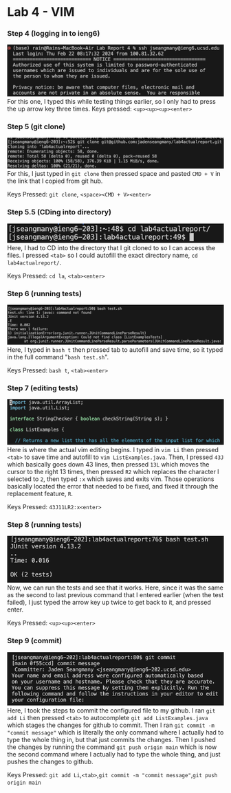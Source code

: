 # Lab 4 - VIM
### Step 4 (logging in to ieng6)
![](images/ieng6_login.png)
For this one, I typed this while testing things earlier, so I only had to press the up arrow key three times. 
Keys pressed: `<up><up><up><enter>`

### Step 5 (git clone)
![](images/git_clone.png)
For this, I just typed in `git clone` then pressed space and pasted `CMD + V` in the link that I copied from git hub.

Keys Pressed: `git clone`, `<space><CMD + V><enter>`

### Step 5.5 (CDing into directory)
![](images/cd_lab.png)
Here, I had to CD into the directory that I git cloned to so I can access the files. I pressed `<tab>` so I could autofill the exact directory name, `cd lab4actualreport/`.

Keys Pressed: `cd la`, `<tab><enter>`

### Step 6 (running tests)
![](images/bash_test.png)
Here, I typed in `bash t` then pressed tab to autofill and save time, so it typed in the full command "`bash test.sh`".

Keys Pressed: `bash t`, `<tab><enter>`

### Step 7 (editing tests)
![](images/vim.png)
Here is where the actual vim editing begins. I typed in `vim Li` then pressed `<tab>` to save time and autofill to `vim ListExamples.java`. Then, I pressed `43J` which basically goes down 43 lines, then pressed `13L` which moves the cursor to the right 13 times, then pressed `R2` which replaces the character I selected to `2`, then typed `:x` which saves and exits vim. Those operations basically located the error that needed to be fixed, and fixed it through the replacement feature, `R`.

Keys Pressed: `43J11LR2:x<enter>`

### Step 8 (running tests)
![](images/test_pass.png)
Now, we can run the tests and see that it works. Here, since it was the same as the second to last previous command that I entered earlier (when the test failed), I just typed the arrow key up twice to get back to it, and pressed enter.

Keys Pressed: `<up><up><enter>`

### Step 9 (commit)
![](images/git_commit.png)
Here, I took the steps to commit the configured file to my github. I ran `git add Li` then pressed `<tab>` to autocomplete `git add ListExamples.java` which stages the changes for github to commit. Then I ran `git commit -m "commit message"` which is literally the only command where I actually had to type the whole thing in, but that just commits the changes. Then I pushed the changes by running the command `git push origin main` which is now the second command where I actually had to type the whole thing, and just pushes the changes to github.

Keys Pressed: `git add Li`,`<tab>`,`git commit -m "commit message"`,`git push origin main`


